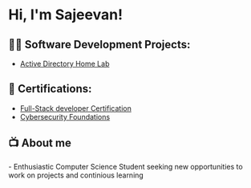 <h1>Hi, I'm Sajeevan! <br/>

<h2>👨‍💻 Software Development Projects:</h2>

  - [Active Directory Home Lab](https://github.com/sajeevan09)
    
<h2>📜 Certifications: </h2>

  - [Full-Stack developer Certification](https://imgur.com/pQhevQf)
  - [Cybersecurity Foundations](https://imgur.com/R0Drfne)


<h2>📺 About me</h2>
  - Enthusiastic Computer Science Student seeking new opportunities to work on projects and continious learning




[linkedin]: https://linkedin.com/in/psajeevan

